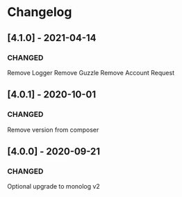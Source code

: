 # Changelog

## [4.1.0] - 2021-04-14
### CHANGED
Remove Logger
Remove Guzzle 
Remove Account Request

## [4.0.1] - 2020-10-01
### CHANGED
Remove version from composer

## [4.0.0] - 2020-09-21
### CHANGED
Optional upgrade to monolog v2
